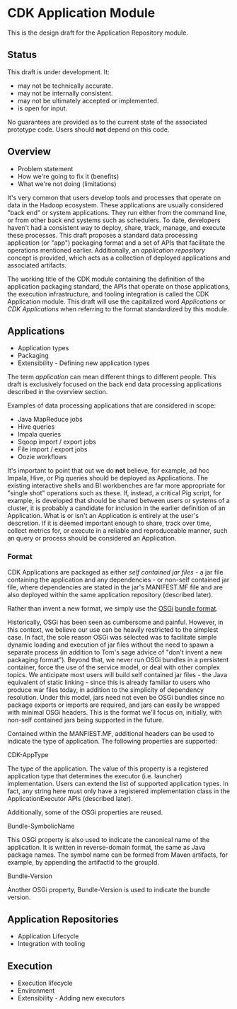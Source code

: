 # CDK Application Module

This is the design draft for the Application Repository module.

## Status

This draft is under development. It:

* may not be technically accurate.
* may not be internally consistent.
* may not be ultimately accepted or implemented.
* is open for input.

No guarantees are provided as to the current state of the associated prototype
code. Users should __not__ depend on this code.

## Overview

* Problem statement
* How we're going to fix it (benefits)
* What we're not doing (limitations)

It's very common that users develop tools and processes that operate on data in
the Hadoop ecosystem. These applications are usually considered "back end" or
system applications. They run either from the command line, or from other back
end systems such as schedulers. To date, developers haven't had a consistent
way to deploy, share, track, manage, and execute these processes. This draft
proposes a standard data processing application (or "app") packaging format and
a set of APIs that facilitate the operations mentioned earlier. Additionally,
an _application repository_ concept is provided, which acts as a collection of
deployed applications and associated artifacts.

The working title of the CDK module containing the definition of the application
packaging standard, the APIs that operate on those applications, the
execution infrastructure, and tooling integration is called the CDK Application
module. This draft will use the capitalized word _Applications_ or _CDK
Applications_ when referring to the format standardized by this module.

## Applications

* Application types
* Packaging
* Extensibility - Defining new application types

The term _application_ can mean different things to different people. This draft
is exclusively focused on the back end data processing applications described
in the overview section.

Examples of data processing applications that are considered in scope:

* Java MapReduce jobs
* Hive queries
* Impala queries
* Sqoop import / export jobs
* File import / export jobs
* Oozie workflows

It's important to point that out we do __not__ believe, for example, ad hoc
Impala, Hive, or Pig queries should be deployed as Applications. The existing
interactive shells and BI workbenches are far more appropriate for "single shot"
operations such as these. If, instead, a critical Pig script, for example, is
developed that should be shared between users or systems of a cluster, it is
probably a candidate for inclusion in the earlier definition of an Application.
What is or isn't an Application is entirely at the user's descretion. If it is
deemed important enough to share, track over time, collect metrics for, or
execute in a reliable and reproduceable manner, such an query or process should
be considered an Application.

### Format

CDK Applications are packaged as either _self contained jar files_ - a jar
file containing the application and any dependencies - or non-self contained jar
file, where dependencies are stated in the jar's MANIFEST.MF file and are also
deployed within the same application repository (described later).

Rather than invent a new format, we simply use the [OSGi][osgi]
[bundle format][osgi-bf].

[osgi]: http://www.osgi.org/Technology/WhatIsOSGi
[osgi-bf]: http://en.wikipedia.org/wiki/OSGi#Bundles

Historically, OSGi has been seen as cumbersome and painful. However, in this
context, we believe our use can be heavily restricted to the simplest case. In
fact, the sole reason OSGi was selected was to facilitate simple dynamic loading
and execution of jar files without the need to spawn a separate process (in
addition to Tom's sage advice of "don't invent a new packaging format"). Beyond
that, we never run OSGi bundles in a persistent container, force the use of the
service model, or deal with other complex topics. We anticipate most users will
build self contained jar files - the Java equivalent of static linking - since
this is already familiar to users who produce war files today, in addition to
the simplicity of dependency resolution. Under this model, jars need not even
be OSGi bundles since no package exports or imports are required, and jars can
easily be wrapped with minimal OSGi headers. This is the format we'll focus on,
initially, with non-self contained jars being supported in the future.

Contained within the MANFIEST.MF, additional headers can be used to indicate
the type of application. The following properties are supported:

CDK-AppType

The type of the application. The value of this property is a registered
application type that determines the executor (i.e. launcher) implementation.
Users can extend the list of supported application types. In fact, any string
here must only have a registered implementation class in the ApplicationExecutor
APIs (described later).

Additionally, some of the OSGi properties are reused.

Bundle-SymbolicName

This OSGi property is also used to indicate the canonical name of the
application. It is written in reverse-domain format, the same as Java package
names. The symbol name can be formed from Maven artifacts, for example, by
appending the artifactId to the groupId.

Bundle-Version

Another OSGi property, Bundle-Version is used to indicate the bundle version.

## Application Repositories

* Application Lifecycle
* Integration with tooling

## Execution

* Execution lifecycle
* Environment
* Extensibility - Adding new executors
